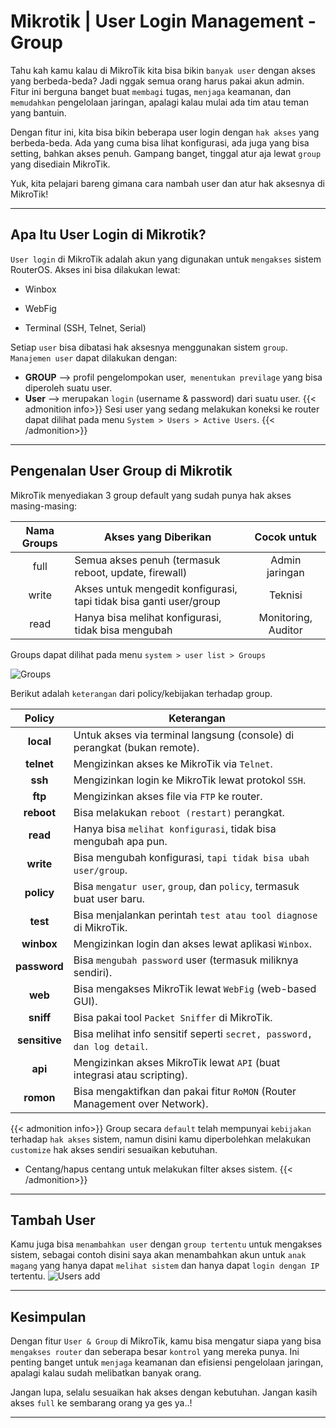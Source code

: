 # Mikrotik | User Login Management - Group


<!--more-->
Tahu kah kamu kalau di MikroTik kita bisa bikin `banyak user` dengan akses yang berbeda-beda? Jadi nggak semua orang harus pakai akun admin. Fitur ini berguna banget buat `membagi` tugas, `menjaga` keamanan, dan `memudahkan` pengelolaan jaringan, apalagi kalau mulai ada tim atau teman yang bantuin.

Dengan fitur ini, kita bisa bikin beberapa user login dengan `hak akses` yang berbeda-beda. Ada yang cuma bisa lihat konfigurasi, ada juga yang bisa setting, bahkan akses penuh. Gampang banget, tinggal atur aja lewat `group` yang disediain MikroTik.

Yuk, kita pelajari bareng gimana cara nambah user dan atur hak aksesnya di MikroTik!

---
## Apa Itu User Login di Mikrotik?
`User login` di MikroTik adalah akun yang digunakan untuk `mengakses` sistem RouterOS. Akses ini bisa dilakukan lewat:
- Winbox

- WebFig
- Terminal (SSH, Telnet, Serial)

Setiap `user` bisa dibatasi hak aksesnya menggunakan sistem `group`. `Manajemen user` dapat dilakukan dengan:
- **GROUP** --> profil pengelompokan user,` menentukan previlage` yang bisa diperoleh suatu user.
- **User** --> merupakan `login` (username & password) dari suatu user.
{{< admonition info>}}
Sesi user yang sedang melakukan koneksi ke router dapat dilihat pada menu `System > Users > Active Users`.
{{< /admonition>}}

---
## Pengenalan User Group di Mikrotik
MikroTik menyediakan 3 group default yang sudah punya hak akses masing-masing:

| Nama Groups | Akses yang Diberikan                                               | Cocok untuk         |
|:-----------:| ------------------------------------------------------------------ |:-------------------:|
| full        | Semua akses penuh (termasuk reboot, update, firewall)              | Admin jaringan      |
| write       | Akses untuk mengedit konfigurasi, tapi tidak bisa ganti user/group | Teknisi             |
| read        | Hanya bisa melihat konfigurasi, tidak bisa mengubah                | Monitoring, Auditor |

Groups dapat dilihat pada menu `system > user list > Groups`

![](/images/grups.png "Groups")

Berikut adalah `keterangan` dari policy/kebijakan terhadap group.

| Policy        | Keterangan                                                                    |
|:-------------:| ----------------------------------------------------------------------------- |
| **local**     | Untuk akses via terminal langsung (console) di perangkat (bukan remote).      |
| **telnet**    | Mengizinkan akses ke MikroTik via `Telnet`.                                 |
| **ssh**       | Mengizinkan login ke MikroTik lewat protokol `SSH`.                         |
| **ftp**       | Mengizinkan akses file via `FTP` ke router.                                 |
| **reboot**    | Bisa melakukan `reboot (restart)` perangkat.                                |
| **read**      | Hanya bisa `melihat konfigurasi`, tidak bisa mengubah apa pun.              |
| **write**     | Bisa mengubah konfigurasi, `tapi tidak bisa ubah user/group`.               |
| **policy**    | Bisa `mengatur user`, `group`, dan `policy`, termasuk buat user baru.           |
| **test**      | Bisa menjalankan perintah `test atau tool diagnose` di MikroTik.            |
| **winbox**    | Mengizinkan login dan akses lewat aplikasi `Winbox`.                        |
| **password**  | Bisa `mengubah password` user (termasuk miliknya sendiri).                  |
| **web**       | Bisa mengakses MikroTik lewat `WebFig` (web-based GUI).                     |
| **sniff**     | Bisa pakai tool `Packet Sniffer` di MikroTik.                               |
| **sensitive** | Bisa melihat info sensitif seperti `secret, password, dan log detail`.      |
| **api**       | Mengizinkan akses MikroTik lewat `API` (buat integrasi atau scripting).     |
| **romon**     | Bisa mengaktifkan dan pakai fitur `RoMON` (Router Management over Network). |

{{< admonition info>}}
Group secara `default` telah mempunyai `kebijakan` terhadap `hak akses` sistem, namun disini kamu diperbolehkan melakukan `customize` hak akses sendiri sesuaikan kebutuhan. 
- Centang/hapus centang untuk melakukan filter akses sistem.
{{< /admonition>}}

---
## Tambah User 
Kamu juga bisa `menambahkan user` dengan `group tertentu` untuk mengakses sistem, sebagai contoh disini saya akan menambahkan akun untuk `anak magang` yang hanya dapat `melihat sistem` dan hanya dapat `login dengan IP` tertentu. 
![](/images/user-add.png "Users add")

---
## Kesimpulan
Dengan fitur `User & Group` di MikroTik, kamu bisa mengatur siapa yang bisa `mengakses router` dan seberapa besar `kontrol` yang mereka punya. Ini penting banget untuk `menjaga` keamanan dan efisiensi pengelolaan jaringan, apalagi kalau sudah melibatkan banyak orang.

Jangan lupa, selalu sesuaikan hak akses dengan kebutuhan. Jangan kasih akses `full` ke sembarang orang ya ges ya..!

---
